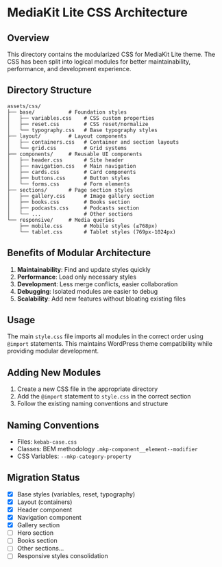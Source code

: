 # MediaKit Lite CSS Architecture

## Overview
This directory contains the modularized CSS for MediaKit Lite theme. The CSS has been split into logical modules for better maintainability, performance, and development experience.

## Directory Structure

```
assets/css/
├── base/           # Foundation styles
│   ├── variables.css    # CSS custom properties
│   ├── reset.css        # CSS reset/normalize
│   └── typography.css   # Base typography styles
├── layout/         # Layout components
│   ├── containers.css   # Container and section layouts
│   └── grid.css         # Grid systems
├── components/     # Reusable UI components
│   ├── header.css       # Site header
│   ├── navigation.css   # Main navigation
│   ├── cards.css        # Card components
│   ├── buttons.css      # Button styles
│   └── forms.css        # Form elements
├── sections/       # Page section styles
│   ├── gallery.css      # Image gallery section
│   ├── books.css        # Books section
│   ├── podcasts.css     # Podcasts section
│   └── ...              # Other sections
└── responsive/     # Media queries
    ├── mobile.css       # Mobile styles (≤768px)
    └── tablet.css       # Tablet styles (769px-1024px)
```

## Benefits of Modular Architecture

1. **Maintainability**: Find and update styles quickly
2. **Performance**: Load only necessary styles
3. **Development**: Less merge conflicts, easier collaboration
4. **Debugging**: Isolated modules are easier to debug
5. **Scalability**: Add new features without bloating existing files

## Usage

The main `style.css` file imports all modules in the correct order using `@import` statements. This maintains WordPress theme compatibility while providing modular development.

## Adding New Modules

1. Create a new CSS file in the appropriate directory
2. Add the `@import` statement to `style.css` in the correct section
3. Follow the existing naming conventions and structure

## Naming Conventions

- Files: `kebab-case.css`
- Classes: BEM methodology `.mkp-component__element--modifier`
- CSS Variables: `--mkp-category-property`

## Migration Status

- [x] Base styles (variables, reset, typography)
- [x] Layout (containers)
- [x] Header component
- [x] Navigation component
- [x] Gallery section
- [ ] Hero section
- [ ] Books section
- [ ] Other sections...
- [ ] Responsive styles consolidation